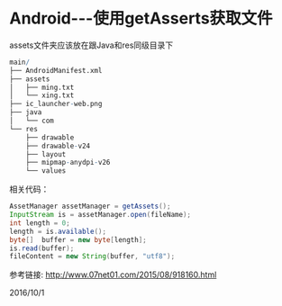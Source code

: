 # Android---使用getAsserts获取文件

assets文件夹应该放在跟Java和res同级目录下  
```r
main/
├── AndroidManifest.xml
├── assets
│   ├── ming.txt
│   └── xing.txt
├── ic_launcher-web.png
├── java
│   └── com
└── res
    ├── drawable
    ├── drawable-v24
    ├── layout
    ├── mipmap-anydpi-v26
    └── values
```

相关代码：  
```java
AssetManager assetManager = getAssets();
InputStream is = assetManager.open(fileName);
int length = 0;
length = is.available();
byte[]  buffer = new byte[length];
is.read(buffer);
fileContent = new String(buffer, "utf8");
```

参考链接: http://www.07net01.com/2015/08/918160.html  


2016/10/1  
